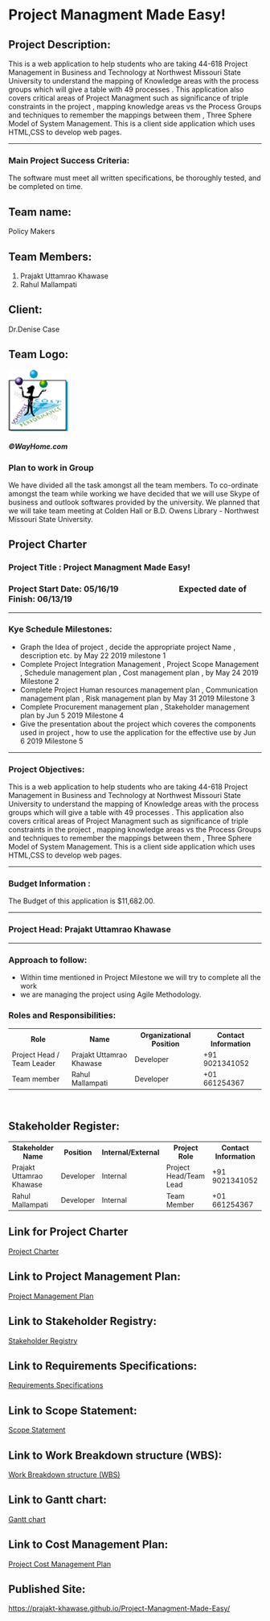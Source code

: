 # Project Managment Made Easy!


## Project Description:
This is a web application to help students who are taking 44-618 Project Management in Business and Technology at Northwest Missouri State University to understand the mapping of Knowledge areas with the process groups which will give a table with 49 processes . This application also covers critical areas of Project Managment such as significance of triple constraints in the project , mapping knowledge areas vs the Process Groups and techniques to remember the mappings between them , Three Sphere Model of System Management. This is a client side application which uses HTML,CSS to develop web pages.
<hr>

### Main Project Success Criteria: 
The software must meet all written specifications, be thoroughly tested, and be completed on time.

## Team name: 
Policy Makers


## Team Members:
1. Prajakt Uttamrao Khawase<br>
2. Rahul Mallampati<br>


## Client:
Dr.Denise Case<br>

## Team Logo:

![logo](Project_PM.PNG)

##### ©WayHome.com

### Plan to work in Group

We have divided all the task amongst all the team members. To co-ordinate amongst the team while working we have decided that we will use Skype of business and outlook softwares provided by the university. We planned that we will take team meeting at Colden Hall or B.D. Owens Library - Northwest Missouri State University.


## Project Charter

### Project Title : Project Managment Made Easy!


### Project Start Date: 05/16/19 &nbsp;&nbsp;&nbsp;&nbsp;&nbsp;&nbsp;&nbsp;&nbsp;&nbsp;&nbsp;&nbsp;&nbsp;&nbsp;&nbsp;&nbsp;&nbsp;&nbsp;&nbsp;&nbsp;&nbsp;&nbsp;&nbsp;&nbsp;&nbsp;&nbsp;&nbsp;&nbsp;&nbsp;&nbsp;&nbsp;Expected date of Finish: 06/13/19

<hr>

### Kye Schedule Milestones:
* Graph the Idea of project , decide the appropriate project Name , description etc. by May 22 2019 milestone 1 
* Complete Project Integration Management , Project Scope Management , Schedule management plan , Cost management plan , by May 24 2019 Milestone 2
* Complete Project Human resources management plan , Communication management plan , Risk management plan by May 31 2019 Milestone 3
* Complete Procurement management plan , Stakeholder management plan by Jun 5 2019 Milestone 4
* Give the presentation about the project which coveres the components used in project , how to use the application for the effective use by Jun 6 2019  Milestone 5

<hr>


### Project Objectives:
This is a web application to help students who are taking 44-618 Project Management in Business and Technology at Northwest Missouri State University to understand the mapping of Knowledge areas with the process groups which will give a table with 49 processes . This application also covers critical areas of Project Managment such as significance of triple constraints in the project , mapping knowledge areas vs the Process Groups and techniques to remember the mappings between them , Three Sphere Model of System Management. This is a client side application which uses HTML,CSS to develop web pages.

<hr>

### Budget Information :

The Budget of this application is $11,682.00.

<hr>

### Project Head: Prajakt Uttamrao Khawase

<hr>

### Approach to follow: 

* Within time mentioned in Project Milestone we will try to complete all the work
* we are managing the project using Agile Methodology.


### Roles and Responsibilities:

<table>
  <tr>
    <th>Role</th>
    <th>Name</th>
    <th>Organizational Position</th>
    <th>Contact Information</th>
  </tr>
  <tr>
    <td>Project Head / Team Leader</td>
    <td>Prajakt Uttamrao Khawase</td>
    <td>Developer</td>
   <td>+91 9021341052</td>
  </tr>
  <tr>
    <td>Team member</td>
    <td>Rahul Mallampati</td>
    <td>Developer</td>
    <td>+01 661254367</td>
  </tr>

</table>
<br>


<!--

### Stories by Role

#### 1. Prajakt: Project Manager

* Look after maintaining client expectations
* Work towards maintaining the moral and motivation of the team up.
* Conduct and lead the meetings Assign tasks to individuals and track project progress.
* Update Clients regarding the project status.

#### 2. Prajakt: Team Leader and Content Developer

* Decide the technologies use and layout of the application.
* Help the team members in technical issues while developing application.
* Collect and organize and maintain the required content to meet the client requirement.
* Take summery of work done by each team member on daily basis.



#### 3. Rahul: Developer

* Give essential inputs and feedbacks in team meetings towards development stratergy planning.
* Create a web application front end by using best design patterns.
  Use technologies like CSS to make the view more luckrative.
* Ensure design consistency with the client’s development standards and guidelines.
* Maintain, test the web application and participate in the meeting with client.

-->

## Stakeholder Register:


<table>
  <tr>
    <th>Stakeholder Name</th>
    <th>Position</th>
    <th>Internal/External</th>
    <th>Project Role</th>
    <th>Contact Information</th>
  </tr>
  <tr>
    <td>Prajakt Uttamrao Khawase</td>
    <td>Developer</td>
    <td>Internal</td>
    <td>Project Head/Team Lead</td>
    <td>+91 9021341052</td>
  </tr>
 <tr>
    <td>Rahul Mallampati</td>
    <td>Developer</td>
    <td>Internal</td>
    <td>Team Member</td>
    <td>+01 661254367</td>
  </tr>
</table>


## Link for Project Charter

[Project Charter](https://github.com/Prajakt-Khawase/Project-Managment-Made-Easy/blob/master/docs/Project%20Integration%20Managment/ProjectCharter.md)


## Link to Project Management Plan:

[Project Management Plan](https://github.com/Prajakt-Khawase/Project-Managment-Made-Easy/blob/master/docs/Project%20Integration%20Managment/projectmanagement%20plan.md)


## Link to Stakeholder Registry:

[Stakeholder Registry](https://github.com/Prajakt-Khawase/Project-Managment-Made-Easy/blob/master/docs/stakeholderregistry.md)


## Link to Requirements Specifications:

[Requirements Specifications](https://github.com/Prajakt-Khawase/Project-Managment-Made-Easy/blob/master/docs/Project%20Scope%20Managment/requirementspecifications.md)

## Link to Scope Statement:

[Scope Statement](https://github.com/Prajakt-Khawase/Project-Managment-Made-Easy/blob/master/docs/Project%20Scope%20Managment/scopestatement.md)

## Link to Work Breakdown structure (WBS):

[Work Breakdown structure (WBS)](https://github.com/Prajakt-Khawase/Project-Managment-Made-Easy/blob/master/docs/Project%20Scope%20Managment/WBSprojectmanagmentmadeeasy.PNG)

## Link to Gantt chart:

[Gantt chart](https://github.com/Prajakt-Khawase/Project-Managment-Made-Easy/blob/master/docs/Project%20Schedule%20Managment/projectmanagmentmadeeasy!.pod)

## Link to Cost Management Plan:

[Project Cost Management Plan](https://github.com/Prajakt-Khawase/Project-Managment-Made-Easy/blob/master/docs/Project%20Cost%20Managment/projectcostmanagment.md)

<!-- ## Link to Stakeholder Registry:



<!-- ## Link to Stakeholder Registry:

## Link to Stakeholder Registry:

## Link to Stakeholder Registry: -->




## Published Site:


https://prajakt-khawase.github.io/Project-Managment-Made-Easy/
